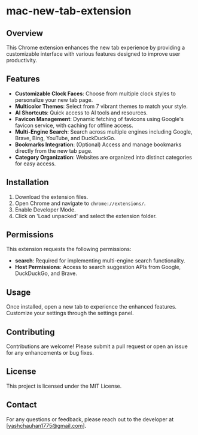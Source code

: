 # mac-new-tab-extension

## Overview
This Chrome extension enhances the new tab experience by providing a customizable interface with various features designed to improve user productivity.

## Features
- **Customizable Clock Faces**: Choose from multiple clock styles to personalize your new tab page.
- **Multicolor Themes**: Select from 7 vibrant themes to match your style.
- **AI Shortcuts**: Quick access to AI tools and resources.
- **Favicon Management**: Dynamic fetching of favicons using Google's favicon service, with caching for offline access.
- **Multi-Engine Search**: Search across multiple engines including Google, Brave, Bing, YouTube, and DuckDuckGo.
- **Bookmarks Integration**: (Optional) Access and manage bookmarks directly from the new tab page.
- **Category Organization**: Websites are organized into distinct categories for easy access.

## Installation
1. Download the extension files.
2. Open Chrome and navigate to `chrome://extensions/`.
3. Enable Developer Mode.
4. Click on 'Load unpacked' and select the extension folder.

## Permissions
This extension requests the following permissions:
- **search**: Required for implementing multi-engine search functionality.
- **Host Permissions**: Access to search suggestion APIs from Google, DuckDuckGo, and Brave.

## Usage
Once installed, open a new tab to experience the enhanced features. Customize your settings through the settings panel.

## Contributing
Contributions are welcome! Please submit a pull request or open an issue for any enhancements or bug fixes.

## License
This project is licensed under the MIT License.

## Contact
For any questions or feedback, please reach out to the developer at [yashchauhan1775@gmail.com].
